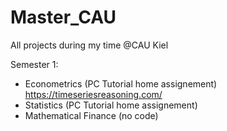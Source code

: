 # Master_CAU
All projects during my time @CAU Kiel

Semester 1: 
- Econometrics (PC Tutorial home assignement)
  https://timeseriesreasoning.com/
- Statistics (PC Tutorial home assignement)
- Mathematical Finance (no code)

